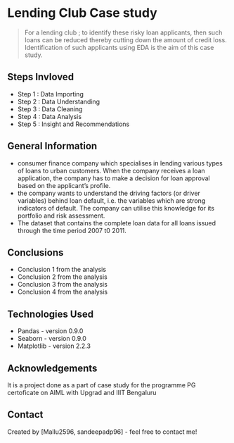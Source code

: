 # Lending Club Case study 
> For a lending club ; to identify these risky loan applicants, then such loans can be reduced thereby cutting down the amount of credit loss. Identification of such applicants using EDA is the aim of this case study. 


## Steps Invloved 
* Step 1 : Data Importing  
* Step 2 : Data Understanding
* Step 3 : Data Cleaning
* Step 4 : Data Analysis
* Step 5 : Insight and Recommendations 



## General Information
- consumer finance company which specialises in lending various types of loans to urban customers. When the company receives a loan application, the company has to make a decision for loan approval based on the applicant’s profile. 
- the company wants to understand the driving factors (or driver variables) behind loan default, i.e. the variables which are strong indicators of default.  The company can utilise this knowledge for its portfolio and risk assessment. 
- The dataset that contains the complete loan data for all loans issued through the time period 2007 t0 2011.

<!-- You don't have to answer all the questions - just the ones relevant to your project. -->

## Conclusions
- Conclusion 1 from the analysis
- Conclusion 2 from the analysis
- Conclusion 3 from the analysis
- Conclusion 4 from the analysis

<!-- You don't have to answer all the questions - just the ones relevant to your project. -->


## Technologies Used
- Pandas - version 0.9.0
- Seaborn - version 0.9.0
- Matplotlib - version 2.2.3


## Acknowledgements
It is a project done as a part of case study for the programme PG certoficate on AIML with Upgrad and IIIT Bengaluru


## Contact
Created by [Mallu2596, sandeepadp96] - feel free to contact me!


